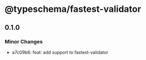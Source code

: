 # @typeschema/fastest-validator

## 0.1.0

### Minor Changes

- a7c09b6: feat: add support to fastest-validator
